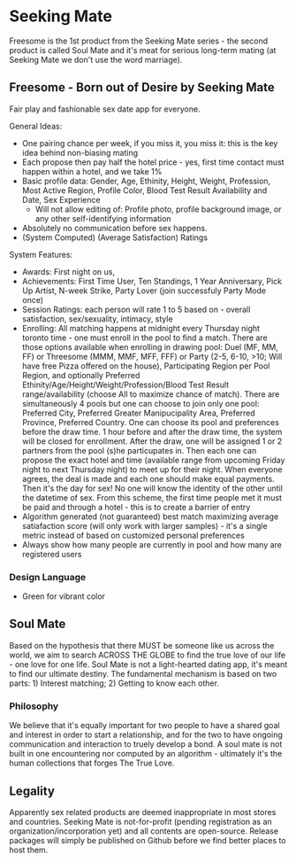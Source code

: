 # Seeking Mate

Freesome is the 1st product from the Seeking Mate series - the second product is called Soul Mate and it's meat for serious long-term mating (at Seeking Mate we don't use the word marriage).

## Freesome - Born out of Desire by Seeking Mate

Fair play and fashionable sex date app for everyone.

General Ideas:

* One pairing chance per week, if you miss it, you miss it: this is the key idea behind non-biasing mating
* Each propose then pay half the hotel price - yes, first time contact must happen within a hotel, and we take 1%
* Basic profile data: Gender, Age, Ethinity, Height, Weight, Profession, Most Active Region, Profile Color, Blood Test Result Availability and Date, Sex Experience
	* Will not allow editing of: Profile photo, profile background image, or any other self-identifying information
* Absolutely no communication before sex happens.
* (System Computed) (Average Satisfaction) Ratings

System Features:

* Awards: First night on us, 
* Achievements: First Time User, Ten Standings, 1 Year Anniversary, Pick Up Artist, N-week Strike, Party Lover (join successfuly Party Mode once)
* Session Ratings: each person will rate 1 to 5 based on - overall satisfaction, sex/sexuality, intimacy, style
* Enrolling: All matching happens at midnight every Thursday night toronto time - one must enroll in the pool to find a match. There are those options available when enrolling in drawing pool: Duel (MF, MM, FF) or Threesome (MMM, MMF, MFF, FFF) or Party (2-5, 6-10, >10; Will have free Pizza offered on the house), Participating Region per Pool Region, and optionally Preferred Ethinity/Age/Height/Weight/Profession/Blood Test Result range/availability (choose All to maximize chance of match). There are simultaneously 4 pools but one can choose to join only one pool: Preferred City, Preferred Greater Manipucipality Area, Preferred Province, Preferred Country. One can choose its pool and preferences before the draw time. 1 hour before and after the draw time, the system will be closed for enrollment. After the draw, one will be assigned 1 or 2 partners from the pool (s)he particupates in. Then each one can propose the exact hotel and time (available range from upcoming Friday night to next Thursday night) to meet up for their night. When everyone agrees, the deal is made and each one should make equal payments. Then it's the day for sex! No one will know the identity of the other until the datetime of sex. From this scheme, the first time people met it must be paid and through a hotel - this is to create a barrier of entry
* Algorithm generated (not guaranteed) best match maximizing average satiafaction score (will only work with larger samples) - it's a single metric instead of based on customized personal preferences
* Always show how many people are currently in pool and how many are registered users

### Design Language

* Green for vibrant color

## Soul Mate

Based on the hypothesis that there MUST be someone like us across the world, we aim to search ACROSS THE GLOBE to find the true love of our life - one love for one life. Soul Mate is not a light-hearted dating app, it's meant to find our ultimate destiny. The fundamental mechanism is based on two parts: 1) Interest matching; 2) Getting to know each other.

### Philosophy

We believe that it's equally important for two people to have a shared goal and interest in order to start a relationship, and for the two to have ongoing communication and interaction to truely develop a bond. A soul mate is not built in one encountering nor computed by an algorithm - ultimately it's the human collections that forges The True Love.

## Legality

Apparently sex related products are deemed inappropriate in most stores and countries. Seeking Mate is not-for-profit (pending registration as an organization/incorporation yet) and all contents are open-source. Release packages will simply be published on Github before we find better places to host them.